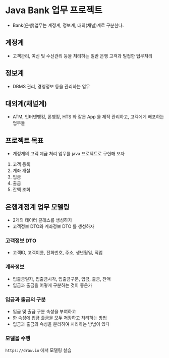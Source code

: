 # Java Bank 업무 프로젝트
* Bank(은행)업무는 계정계, 정보계, 대외(채널)계로 구분한다.

## 계정계
* 고객관리, 여신 및 수신관리 등을 처리하는 일반 은행 고객과 밀접한 업무처리

## 정보계
* DBMS 관리, 경영정보 등을 관리하는 업무

## 대외계(채널계)
* ATM, 인터넷뱅킹, 폰뱅킹, HTS 와 같은 App 을 제작 관리하고, 고객에게 배포하는 업무들

## 프로젝트 목표
* 계정계의 고객 예금 처리 업무를 java 프로젝트로 구현해 보자

1. 고객 등록
2. 계좌 개설
3. 입금
4. 출금
5. 잔액 조회

## 은행계정계 업무 모델링
* 2개의 데이터 클래스를 생성하자
* 고객정보 DTO와 계좌정보 DTO 를 생성하자

### 고객정보 DTO
* 고객ID, 고객이름, 전화번호, 주소, 생년월일, 직업

### 계좌정보
* 입출금일자, 입출금시각, 입출금구분, 입금, 출금, 잔액
* 입금과 출금을 어떻게 구분하는 것이 좋은가

### 입금과 출금의 구분
* 입금 및 출금 구분 속성을 부여하고
* 한 속성에 입금 출금을 모두 저장하고 처리하는 방법
* 입금과 출금의 속성을 분리하여 처리하는 방법이 있다

### 모델을 수행
`https://draw.io` 에서 모델링 실습
